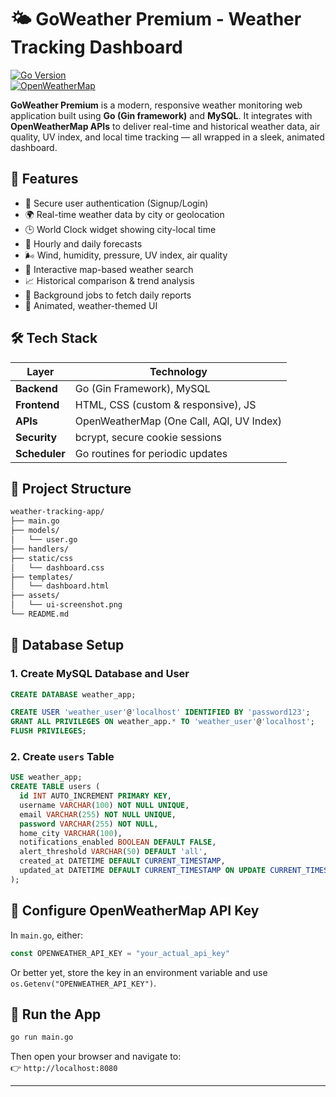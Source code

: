 
# 🌤️ GoWeather Premium - Weather Tracking Dashboard

[![Go Version](https://img.shields.io/badge/Go-1.20+-00ADD8?logo=go&logoColor=white)](https://golang.org/)  
[![OpenWeatherMap](https://img.shields.io/badge/API-OpenWeatherMap-orange)](https://openweathermap.org/api)

**GoWeather Premium** is a modern, responsive weather monitoring web application built using **Go (Gin framework)** and **MySQL**. It integrates with **OpenWeatherMap APIs** to deliver real-time and historical weather data, air quality, UV index, and local time tracking — all wrapped in a sleek, animated dashboard.



## 🌟 Features

- 🔐 Secure user authentication (Signup/Login)
- 🌍 Real-time weather data by city or geolocation
- 🕒 World Clock widget showing city-local time
- 📅 Hourly and daily forecasts
- 🌬️ Wind, humidity, pressure, UV index, air quality
- 📍 Interactive map-based weather search
- 📈 Historical comparison & trend analysis
- 🔄 Background jobs to fetch daily reports
- 🎨 Animated, weather-themed UI



## 🛠️ Tech Stack

| Layer        | Technology                               |
|--------------|------------------------------------------|
| **Backend**  | Go (Gin Framework), MySQL                |
| **Frontend** | HTML, CSS (custom & responsive), JS      |
| **APIs**     | OpenWeatherMap (One Call, AQI, UV Index) |
| **Security** | bcrypt, secure cookie sessions           |
| **Scheduler**| Go routines for periodic updates         |



## 📁 Project Structure

```bash
weather-tracking-app/
├── main.go
├── models/
│   └── user.go
├── handlers/
├── static/css
│   └── dashboard.css
├── templates/
│   └── dashboard.html
├── assets/
│   └── ui-screenshot.png
└── README.md
```



## 🧱 Database Setup

### 1. Create MySQL Database and User

```sql
CREATE DATABASE weather_app;

CREATE USER 'weather_user'@'localhost' IDENTIFIED BY 'password123';
GRANT ALL PRIVILEGES ON weather_app.* TO 'weather_user'@'localhost';
FLUSH PRIVILEGES;
```

### 2. Create `users` Table

```sql
USE weather_app;
CREATE TABLE users (
  id INT AUTO_INCREMENT PRIMARY KEY,
  username VARCHAR(100) NOT NULL UNIQUE,
  email VARCHAR(255) NOT NULL UNIQUE,
  password VARCHAR(255) NOT NULL,
  home_city VARCHAR(100),
  notifications_enabled BOOLEAN DEFAULT FALSE,
  alert_threshold VARCHAR(50) DEFAULT 'all',
  created_at DATETIME DEFAULT CURRENT_TIMESTAMP,
  updated_at DATETIME DEFAULT CURRENT_TIMESTAMP ON UPDATE CURRENT_TIMESTAMP
);
```



## 🔑 Configure OpenWeatherMap API Key

In `main.go`, either:

```go
const OPENWEATHER_API_KEY = "your_actual_api_key"
```

Or better yet, store the key in an environment variable and use `os.Getenv("OPENWEATHER_API_KEY")`.



## 🚀 Run the App

```bash
go run main.go
```

Then open your browser and navigate to:  
👉 `http://localhost:8080`

---




